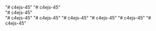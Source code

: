 "# c4ejs-45" 
"# c4ejs-45"  
"# c4ejs-45"  
"# c4ejs-45" 
"# c4ejs-45" 
"# c4ejs-45" 
"# c4ejs-45" 
"# c4ejs-45" 
"# c4ejs-45" 

